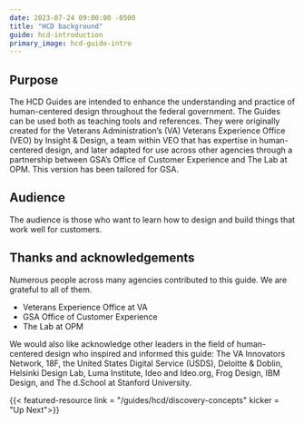 ```yaml
---
date: 2023-07-24 09:00:00 -0500
title: "HCD background"
guide: hcd-introduction
primary_image: hcd-guide-intro
---
```


## Purpose

The HCD Guides are intended to enhance the understanding and practice of human-centered design throughout the federal government. The Guides can be used both as teaching tools and references. They were originally created for the Veterans Administration’s (VA) Veterans Experience Office (VEO) by Insight & Design, a team within VEO that has expertise in human-centered design, and later adapted for use across other agencies through a partnership between GSA’s Office of Customer Experience and The Lab at OPM. This version has been tailored for GSA.


## Audience

The audience is those who want to learn how to design and build things that work well for customers.


## Thanks and acknowledgements

Numerous people across many agencies contributed to this guide. We are grateful to all of them.

- Veterans Experience Office at VA
- GSA Office of Customer Experience
- The Lab at OPM

We would also like acknowledge other leaders in the field of human-centered design who inspired and informed this guide: The VA Innovators Network, 18F, the United States Digital Service (USDS), Deloitte & Doblin, Helsinki Design Lab, Luma Institute, Ideo and Ideo.org, Frog Design, IBM Design, and The d.School at Stanford University.

{{< featured-resource link = "/guides/hcd/discovery-concepts" kicker = "Up Next">}}